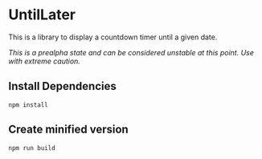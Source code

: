 # UntilLater

This is a library to display a countdown timer until a given date.

_This is a prealpha state and can be considered unstable at this point. Use with extreme caution._


## Install Dependencies
```
npm install
```


## Create minified version
```
npm run build
```
